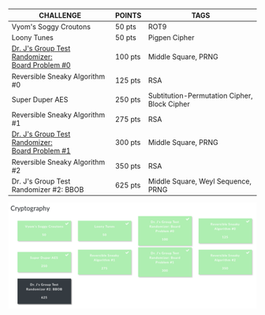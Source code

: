 CHALLENGE | POINTS | TAGS
--- | --- | ---
Vyom's Soggy Croutons | 50 pts | ROT9
Loony Tunes | 50 pts | Pigpen Cipher
[Dr. J's Group Test Randomizer:<br/>Board Problem #0](./2019_NACTF/Crypto_3_Group_Test_Randomizer_0.md) | 100 pts | Middle Square, PRNG
Reversible Sneaky Algorithm #0 | 125 pts | RSA
Super Duper AES | 250 pts | Subtitution-Permutation Cipher, Block Cipher
Reversible Sneaky Algorithm #1 | 275 pts | RSA
[Dr. J's Group Test Randomizer:<br/>Board Problem #1](./2019_NACTF/Crypto_7_Group_Test_Randomizer_1.md) | 300 pts | Middle Square, PRNG
Reversible Sneaky Algorithm #2 | 350 pts | RSA
Dr. J's Group Test Randomizer #2: BBOB | 625 pts | Middle Square, Weyl Sequence, PRNG


![CRYPTO BOARD](./screenshots/crypto.png)

